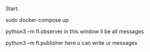 Start:

sudo docker-compose up

python3 –m fl.observer  in this window ll be all messages

python3 –m fl.publisher here u can write ur messages
